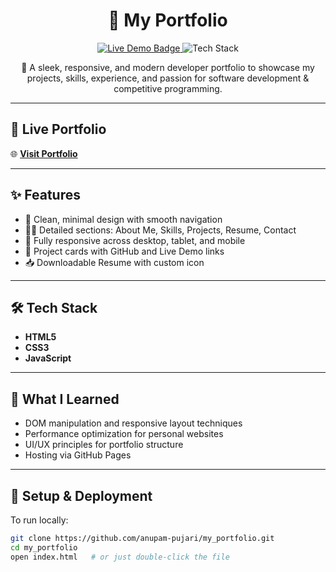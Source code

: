 <h1 align="center">🚀 My Portfolio</h1>

<p align="center">
  <a href="https://anupam-pujari.github.io/my_portfolio/" target="_blank">
    <img src="https://img.shields.io/badge/Live%20Demo-Available-green?style=flat-square&logo=githubpages" alt="Live Demo Badge">
  </a>
  <img src="https://img.shields.io/badge/Built%20with-HTML%2C%20CSS%2C%20JS-blue?style=flat-square&logo=html5" alt="Tech Stack">
</p>

<p align="center">
  🌟 A sleek, responsive, and modern developer portfolio to showcase my projects, skills, experience, and passion for software development & competitive programming.
</p>

---

## 🔗 Live Portfolio

🌐 **[Visit Portfolio](https://anupam-pujari.github.io/my_portfolio/)**

---

## ✨ Features

- 📄 Clean, minimal design with smooth navigation
- 🧑‍💻 Detailed sections: About Me, Skills, Projects, Resume, Contact
- 📱 Fully responsive across desktop, tablet, and mobile
- 💼 Project cards with GitHub and Live Demo links
- 📥 Downloadable Resume with custom icon

---

## 🛠️ Tech Stack

- **HTML5**
- **CSS3**
- **JavaScript**

---

## 🧠 What I Learned

- DOM manipulation and responsive layout techniques  
- Performance optimization for personal websites  
- UI/UX principles for portfolio structure  
- Hosting via GitHub Pages

---

## 🚀 Setup & Deployment

To run locally:

```bash
git clone https://github.com/anupam-pujari/my_portfolio.git
cd my_portfolio
open index.html   # or just double-click the file
